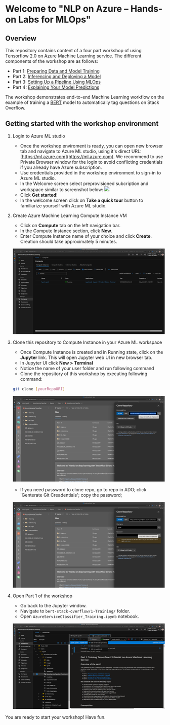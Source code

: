 # Welcome to "NLP on Azure – Hands-on Labs for MLOps"

<!-- 
Guidelines on README format: https://review.docs.microsoft.com/help/onboard/admin/samples/concepts/readme-template?branch=master

Guidance on onboarding samples to docs.microsoft.com/samples: https://review.docs.microsoft.com/help/onboard/admin/samples/process/onboarding?branch=master

Taxonomies for products and languages: https://review.docs.microsoft.com/new-hope/information-architecture/metadata/taxonomies?branch=master
-->

## Overview

This repository contains content of a four part workshop of using Tensorflow 2.0 on Azure Machine Learning service. The different components of the workshop are as follows:

- Part 1: [Preparing Data and Model Training](https://github.com/xlegend1024/bert-stack-overflow/blob/master/1-Training/AzureServiceClassifier_Training.ipynb)
- Part 2: [Inferencing and Deploying a Model](https://github.com/xlegend1024/bert-stack-overflow/blob/master/2-Inferencing/AzureServiceClassifier_Inferencing.ipynb)
- Part 3: [Setting Up a Pipeline Using MLOps](https://github.com/xlegend1024/bert-stack-overflow/blob/master/3-ML-Ops/AzureServiceClassifier_AML_Pipeline.ipynb)
- Part 4: [Explaining Your Model Predictions](https://github.com/xlegend1024/bert-stack-overflow/blob/master/4-Interpretibility/EmployeeAttritionClassifier_Interpretability_Local.ipynb)

The workshop demonstrates end-to-end Machine Learning workflow on the example of training a [BERT](https://arxiv.org/pdf/1810.04805.pdf) model to automatically tag questions on Stack Overflow.

## Getting started with the workshop environment

1. Login to Azure ML studio

    * Once the workshop enviroment is ready, you can open new browser tab and navigate to Azure ML studio, using it's direct URL: [https://ml.azure.com](https://ml.azure.com). We recommend to use Private Browser window for the login to avoid conflicting credentials if you already have Azure subscription.
    * Use credentials provided in the workshop environment to sign-in to Azure ML studio.
    * In the Welcome screen select preprovisioned subcription and workspace similar to screenshot below:
    ![](1-Training/images/studio-sign-in.png)
    * Click **Get started**!
    * In the welcome screen click on **Take a quick tour** button to familiarize yourself with Azure ML studio.

1. Create Azure Machine Learning Compute Instance VM

    * Click on **Compute** tab on the left navigation bar.
    * In the Compute Instance section, click **New**.
    * Enter Compute Instance name of your choice and click **Create**. Creation should take approximately 5 minutes.
    
    ![](./images/create_ci.png)

1. Clone this repository to Compute Instance in your Azure ML workspace

    * Once Compute Instance is created and in Running state, click on the **Jupyter** link. This will open Jupyter web UI in new browser tab.
    * In Jupyter UI click **New > Terminal**
    * Notice the name of your user folder and run following command
    * Clone the repository of this workshop by executing following command: 
    
    ```bash
    git clone [yourRepoURI]
    ```

    ![](./images/ado_repo_uri.png)

    * If you need password to clone repo, go to repo in ADO; click 'Genterate Git Creadentials'; copy the password;

    ![](./images/ado_repo_password.png)

1. Open Part 1 of the workshop

    * Go back to the Jupyter window.
    * Navigate to `bert-stack-overflow/1-Training/` folder.
    * Open `AzureServiceClassifier_Training.ipynb` notebook.

    ![](./images/ci_start_notebook.png)

You are ready to start your workshop! Have fun.
